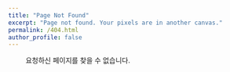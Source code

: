 ```yaml
---
title: "Page Not Found"
excerpt: "Page not found. Your pixels are in another canvas."
permalink: /404.html
author_profile: false
---
```


&nbsp; &nbsp;&nbsp; &nbsp; &nbsp; 요청하신 페이지를 찾을 수 없습니다.

<script>
  var GOOG_FIXURL_LANG = 'en';
  var GOOG_FIXURL_SITE = 'https://devinlife.com'
</script>
<script src="https://linkhelp.clients.google.com/tbproxy/lh/wm/fixurl.js">
</script>